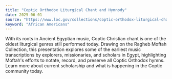 ```yaml
---
title: "Coptic Orthodox Liturgical Chant and Hymnody"
date: 2025-06-01
source: "https://www.loc.gov/collections/coptic-orthodox-liturgical-chant/about-this-collection/"
keyword: "African Americans"
---
```


With its roots in Ancient Egyptian music, Coptic Christian chant is one of the oldest liturgical genres still performed today. Drawing on the Ragheb Moftah Collection, this presentation explores some of the earliest music transcriptions by explorers, missionaries, and scholars in Egypt, highlighting Moftah's efforts to notate, record, and preserve all Coptic Orthodox hymns. Learn more about current scholarship and what is happening in the Coptic community today.

